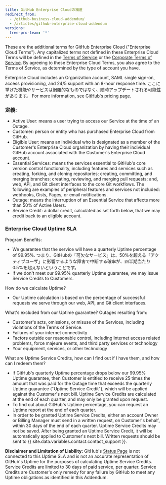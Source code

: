 ```yaml
---
title: GitHub Enterprise Cloudの補遺
redirect_from:
  - /github-business-cloud-addendum/
  - /articles/github-enterprise-cloud-addendum
versions:
  free-pro-team: '*'
---
```


These are the additional terms for GitHub Enterprise Cloud ("Enterprise Cloud Terms"). Any capitalized terms not defined in these Enterprise Cloud Terms will be defined in the [Terms of Service](/articles/github-terms-of-service/) or the [Corporate Terms of Service](/articles/github-corporate-terms-of-service/). By agreeing to these Enterprise Cloud Terms, you also agree to the Terms of Service, as determined by the type of account you have.

Enterprise Cloud includes an Organization account, SAML single sign-on, access provisioning, and 24/5 support with an 8-hour response time. ここに挙げた機能やサービスは網羅的なものではなく、随時アップデートされる可能性があります。 For more information, see [GitHub's pricing page](https://github.com/pricing).

### 定義:
- Active User: means a user trying to access our Service at the time of an Outage.
- Customer: person or entity who has purchased Enterprise Cloud from GitHub.
- Eligible User: means an individual who is designated as a member of the Customer's Enterprise Cloud organization by having their individual GitHub account associated with the Customer's Enterprise Cloud account.
- Essential Services: means the services essential to GitHub's core version control functionality, including features and services such as creating, forking, and cloning repositories; creating, committing, and merging branches; creating, reviewing, and merging pull requests; and, web, API, and Git client interfaces to the core Git workflows. The following are examples of peripheral features and services not included: webhooks, Gists, Pages, or email notifications.
- Outage: means the interruption of an Essential Service that affects more than 50% of Active Users.
- Service Credit: a dollar credit, calculated as set forth below, that we may credit back to an eligible account.

### Enterprise Cloud Uptime SLA

Program Benefits:
- We guarantee that the service will have a quarterly Uptime percentage of 99.95%. つまり、GitHubの「可欠なサービス」は、50%を超える「アクティブユーザ」に影響するような障害で中断する確率が、四半期当たり0.5%を超えないということです。
- If we don't meet our 99.95% quarterly Uptime guarantee, we may issue Service Credits to Customers.

How do we calculate Uptime?
- Our Uptime calculation is based on the percentage of successful requests we serve through our web, API, and Git client interfaces.

What's excluded from our Uptime guarantee? Outages resulting from:
- Customer's acts, omissions, or misuse of the Services, including violations of the Terms of Service.
- Failures of your internet connectivity
- Factors outside our reasonable control, including Internet access related problems, force majeure events, and third party services or technology
- Your equipment, services, or other technology

What are Uptime Service Credits, how can I find out if I have them, and how can I redeem them?
- If GitHub's quarterly Uptime percentage drops below our 99.95% Uptime guarantee, then Customer is entitled to receive 25 times the amount that was paid for the Outage time that exceeds the quarterly Uptime guarantee ("Uptime Service Credit"), which will be applied against the Customer's next bill. Uptime Service Credits are calculated at the end of each quarter, and may only be granted upon request.
- To find out about GitHub's Uptime percentage, you can request an Uptime report at the end of each quarter.
- In order to be granted Uptime Service Credits, either an account Owner or Billing Manager must send in a written request, on Customer's behalf, within 30 days of the end of each quarter. Uptime Service Credits may not be saved. After being granted an Uptime Service Credit, it will be automatically applied to Customer's next bill. Written requests should be sent to {{ site.data.variables.contact.contact_support }}.

**Disclaimer and Limitation of Liability:** GitHub's [Status Page](https://www.githubstatus.com/) is not connected to this Uptime SLA and is not an accurate representation of GitHub's Uptime for the purposes of calculating Uptime Service Credits. Service Credits are limited to 30 days of paid service, per quarter. Service Credits are Customer's only remedy for any failure by GitHub to meet any Uptime obligations as identified in this Addendum.
